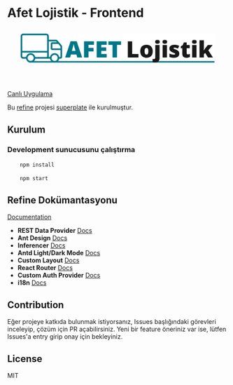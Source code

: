 # Afet Lojistik - Frontend


<div align="center" style="margin: 30px;">
    <a href="https://afetlojistik.com/">
    <img src="public/logo.svg" align="center" />
    </a>
</div>
<br/>

[Canlı Uygulama](https://afetlojistik.com/)

Bu [refine](https://github.com/pankod/refine) projesi [superplate](https://github.com/pankod/refine) ile kurulmuştur.

## Kurulum

### Development sunucusunu çalıştırma

```bash
    npm install
```

```bash
    npm start
```

## Refine Dokümantasyonu

[Documentation](https://refine.dev/docs)

- **REST Data Provider** [Docs](https://refine.dev/docs/core/providers/data-provider/#overview)
- **Ant Design** [Docs](https://refine.dev/docs/ui-frameworks/antd/tutorial/)
- **Inferencer** [Docs](https://refine.dev/docs/packages/documentation/inferencer)
- **Antd Light/Dark Mode** [Docs](#)
- **Custom Layout** [Docs](https://refine.dev/docs/ui-frameworks/antd/customization/antd-custom-layout/)
- **React Router** [Docs](https://refine.dev/docs/core/providers/router-provider/)
- **Custom Auth Provider** [Docs](https://refine.dev/docs/core/providers/auth-provider/)
- **i18n** [Docs](https://refine.dev/docs/core/providers/i18n-provider/)

## Contribution

Eğer projeye katkıda bulunmak istiyorsanız, Issues başlığındaki görevleri inceleyip, çözüm için PR açabilirsiniz. Yeni bir feature öneriniz var ise, lütfen Issues'a entry girip onay için bekleyiniz.

## License

MIT
